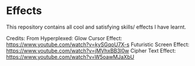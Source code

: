 # Effects
This repository contains all cool and satisfying skills/ effects I have learnt.

Credits:
  From Hyperplexed: 
      Glow Cursor Effect: https://www.youtube.com/watch?v=kySGqoU7X-s
      Futuristic Screen Effect: https://www.youtube.com/watch?v=jMVhxBB3l0w
      Cipher Text Effect: https://www.youtube.com/watch?v=W5oawMJaXbU
